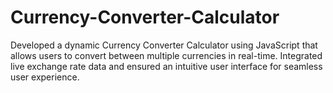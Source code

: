 # Currency-Converter-Calculator
 Developed a dynamic Currency Converter Calculator using JavaScript that allows users to convert between multiple currencies in real-time. Integrated live exchange rate data and ensured an intuitive user interface for seamless user experience.
